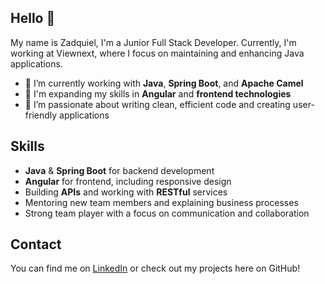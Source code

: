 ## Hello 👋

My name is Zadquiel, I'm a Junior Full Stack Developer. Currently, I'm working at Viewnext, where I focus on maintaining and enhancing Java applications.

- 🔭 I’m currently working with **Java**, **Spring Boot**, and **Apache Camel**
- 🌱 I'm expanding my skills in **Angular** and **frontend technologies**
- 💬 I’m passionate about writing clean, efficient code and creating user-friendly applications

## Skills

- **Java** & **Spring Boot** for backend development
- **Angular** for frontend, including responsive design
- Building **APIs** and working with **RESTful** services
- Mentoring new team members and explaining business processes
- Strong team player with a focus on communication and collaboration

## Contact

You can find me on [LinkedIn](www.linkedin.com/in/zadquiel-garcia-porto) or check out my projects here on GitHub!


<!--
**alexzgp/alexzgp** is a ✨ _special_ ✨ repository because its `README.md` (this file) appears on your GitHub profile.

Here are some ideas to get you started:

- 🔭 I’m currently working on ...
- 🌱 I’m currently learning ...
- 👯 I’m looking to collaborate on ...
- 🤔 I’m looking for help with ...
- 💬 Ask me about ...
- 📫 How to reach me: ...
- 😄 Pronouns: ...
- ⚡ Fun fact: ...
-->
